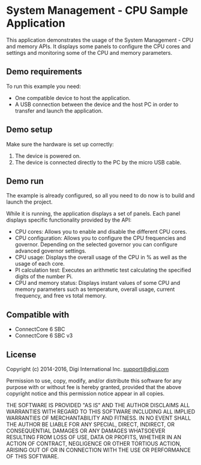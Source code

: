 System Management - CPU Sample Application
=========================================

This application demonstrates the usage of the System Management - CPU and
memory APIs. It displays some panels to configure the CPU cores and settings and
monitoring some of the CPU and memory parameters.

Demo requirements
-----------------

To run this example you need:

* One compatible device to host the application.
* A USB connection between the device and the host PC in order to transfer and
  launch the application.

Demo setup
----------

Make sure the hardware is set up correctly:

1. The device is powered on.
2. The device is connected directly to the PC by the micro USB cable.

Demo run
--------

The example is already configured, so all you need to do now is to build and
launch the project.

While it is running, the application displays a set of panels. Each panel
displays specific functionality provided by the API:

  * CPU cores: Allows you to enable and disable the different CPU cores.
  * CPU configuration: Allows you to configure the CPU frequencies and
                       governor. Depending on the selected governor you can
                       configure advanced governor settings.
  * CPU usage: Displays the overall usage of the CPU in % as well as the
               usage of each core.
  * PI calculation test: Executes an arithmetic test calculating the
                         specified digits of the number Pi.
  * CPU and memory status: Displays instant values of some CPU and memory
                           parameters such as temperature, overall usage,
                           current frequency, and free vs total memory.

Compatible with
---------------

* ConnectCore 6 SBC
* ConnectCore 6 SBC v3

License
-------

Copyright (c) 2014-2016, Digi International Inc. <support@digi.com>

Permission to use, copy, modify, and/or distribute this software for any
purpose with or without fee is hereby granted, provided that the above
copyright notice and this permission notice appear in all copies.

THE SOFTWARE IS PROVIDED "AS IS" AND THE AUTHOR DISCLAIMS ALL WARRANTIES
WITH REGARD TO THIS SOFTWARE INCLUDING ALL IMPLIED WARRANTIES OF
MERCHANTABILITY AND FITNESS. IN NO EVENT SHALL THE AUTHOR BE LIABLE FOR
ANY SPECIAL, DIRECT, INDIRECT, OR CONSEQUENTIAL DAMAGES OR ANY DAMAGES
WHATSOEVER RESULTING FROM LOSS OF USE, DATA OR PROFITS, WHETHER IN AN
ACTION OF CONTRACT, NEGLIGENCE OR OTHER TORTIOUS ACTION, ARISING OUT OF
OR IN CONNECTION WITH THE USE OR PERFORMANCE OF THIS SOFTWARE.